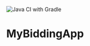 ![Java CI with Gradle](https://github.com/Abhay22/mybiddingapp/workflows/Java%20CI%20with%20Gradle/badge.svg?branch=master&event=push)
# MyBiddingApp
